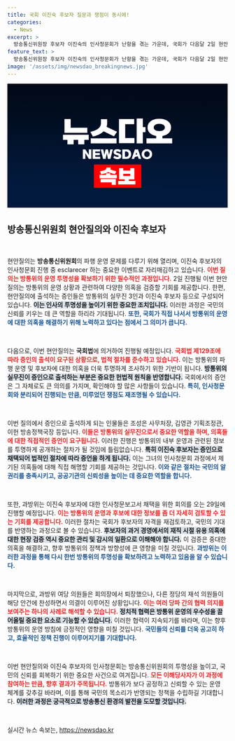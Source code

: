 ```yaml
---
title: 국회 이진숙 후보자 질문과 쟁점이 동시에!
categories:
  - News
excerpt: >
  방송통신위원장 후보자 이진숙의 인사청문회가 난항을 겪는 가운데, 국회가 다음달 2일 현안질의를 개최한다. 방통위 파행 운영과 후보자 의혹에 대한 증인 출석이 필수적이다. 과방위의 긴급 회의에서도 여야 간 갈등이 지속되고 있다.
feature_text: >
  방송통신위원장 후보자 이진숙의 인사청문회가 난항을 겪는 가운데, 국회가 다음달 2일 현안질의를 개최한다. 방통위 파행 운영과 후보자 의혹에 대한 증인 출석이 필수적이다. 과방위의 긴급 회의에서도 여야 간 갈등이 지속되고 있다.
image: '/assets/img/newsdao_breakingnews.jpg'
---
```


<p><img src="/assets/img/newsdao_breakingnews.jpg" alt="koreaapp 속보" /></p>

<h2 data-ke-size="size26">방송통신위원회 현안질의와 이진숙 후보자</h2>

<p data-ke-size="size16">&nbsp;</p>

<p>현안질의는 <strong>방송통신위원회</strong>의 파행 운영 문제를 다루기 위해 열리며, 이진숙 후보자의 인사청문회 진행 중 esclarecer 하는 중요한 이벤트로 자리매김하고 있습니다. <b><span style="color: #ee2323;">이번 질의는 방통위의 운영 투명성을 확보하기 위한 필수적인 과정입니다.</span></b> 2일 진행될 이번 현안질의는 방통위의 운영 상황과 관련하여 다양한 의혹을 검증할 기회를 제공합니다. 한편, 현안질의에 출석하는 증인들은 방통위의 실무진 3인과 이진숙 후보자 등으로 구성되어 있습니다. <b><span style="background-color: #21538527;">이는 인사의 투명성을 높이기 위한 중요한 조치입니다.</span></b> 이러한 과정은 국민의 신뢰를 키우는 데 큰 역할을 하리라 기대됩니다. <b><span style="color: #1a5490;">또한, 국회가 직접 나서서 방통위의 운영에 대한 의혹을 해결하기 위해 노력하고 있다는 점에서 그 의미가 큽니다.</span></b></p>

<p data-ke-size="size16">&nbsp;</p>

<p>다음으로, 이번 현안질의는 <strong>국회법</strong>에 의거하여 진행될 예정입니다. <b><span style="color: #ee2323;">국회법 제129조에 따라 증인의 출석이 요구된 상황으로, 법적 절차를 준수하고 있습니다.</span></b> 이는 방통위의 파행 운영 및 후보자에 대한 의혹을 더욱 투명하게 조사하기 위한 기반이 됩니다. <b><span style="background-color: #21538527;">방통위의 실무진이 증인으로 출석하는 부분은 중요한 헌법적 원칙을 반영합니다.</span></b> 국회에서의 증언은 그 자체로도 큰 의의를 가지며, 확인해야 할 많은 사항들이 있습니다. <b><span style="color: #1a5490;">특히, 인사청문회와 분리되어 진행되는 만큼, 미루었던 쟁점도 재조명될 수 있습니다.</span></b> </p>

<p data-ke-size="size16">&nbsp;</p>

<p>이번 질의에서 증인으로 출석하게 되는 인물들은 조성은 사무처장, 김영관 기획조정관, 이헌 방송정책국장 등입니다. <b><span style="color: #ee2323;">이들은 방통위의 실무진으로서 중요한 역할을 하며, 의혹들에 대한 직접적인 증언이 요구됩니다.</span></b> 이러한 진행은 방통위의 내부 운영과 관련된 정보를 투명하게 공개하는 절차가 될 것임에 틀림없습니다. <b><span style="background-color: #21538527;">특히 이진숙 후보자는 증인으로 채택되어 법적인 절차에 따라 증언을 하게 됩니다.</span></b> 이는 그녀의 인사청문회 과정에서 제기된 의혹들에 대해 직접 해명할 기회를 제공하는 것입니다. <b><span style="color: #1a5490;">이와 같은 절차는 국민의 알 권리를 충족시키고, 공공기관의 신뢰성을 높이는 데 중요한 역할을 합니다.</span></b></p>

<p data-ke-size="size16">&nbsp;</p>

<p>또한, 과방위는 이진숙 후보자에 대한 인사청문보고서 채택을 위한 회의를 오는 29일에 진행할 예정입니다. <b><span style="color: #ee2323;">이는 방통위의 운영과 후보에 대한 정보를 좀 더 자세히 검토할 수 있는 기회를 제공합니다.</span></b> 이러한 절차는 국회가 후보자의 자격을 재검토하고, 국민의 기대를 반영하는 과정으로 볼 수 있습니다. <b><span style="background-color: #21538527;">후보자의 과거 경영에서의 재직 시절 유용 의혹에 대한 현장 검증 역시 중요한 관리 및 감시의 일환으로 이해해야 합니다.</span></b> 이 검증은 중대한 의혹을 해결하고, 향후 방통위의 정책과 방향성에 큰 영향을 미칠 것입니다. <b><span style="color: #1a5490;">과방위는 이러한 과정을 통해 다시 한번 방통위의 투명성을 확보하려고 노력하고 있음을 알 수 있습니다.</span></b></p>

<p data-ke-size="size16">&nbsp;</p>

<p>마지막으로, 과방위 여당 의원들은 회의장에서 퇴장했으나, 다른 정당의 재석 의원들이 해당 안건에 찬성하면서 의결이 이루어진 상황입니다. <b><span style="color: #ee2323;">이는 여러 당파 간의 협력 의지를 보여주는 하나의 사례로 해석할 수 있습니다.</span></b> <b><span style="background-color: #21538527;">정치적 협력은 방통위 운영의 우수성을 끌어올릴 중요한 요소로 기능할 수 있습니다.</span></b> 이러한 협력이 지속되기를 바라며, 이는 향후 방통위의 운영 방침에 긍정적인 영향을 미칠 것입니다. <b><span style="color: #1a5490;">국민들의 신뢰를 더욱 공고히 하고, 효율적인 정책 진행이 이루어지기를 기대합니다.</span></b></p>

<p data-ke-size="size16">&nbsp;</p>

<p>이번 현안질의와 이진숙 후보자의 인사청문회는 방송통신위원회의 투명성을 높이고, 국민의 신뢰를 회복하기 위한 중요한 사건으로 여겨집니다. <b><span style="color: #ee2323;">모든 이해당사자가 이 과정에 참여하는 만큼, 향후 결과가 주목됩니다.</span></b> 방통위가 보다 공정하고 신뢰할 수 있는 운영 체계를 갖추길 바라며, 이를 통해 국민의 목소리가 반영되는 정책을 수립하길 기대합니다. <b><span style="background-color: #21538527;">이러한 과정은 궁극적으로 방송통신 환경의 발전을 도모할 것입니다.</span></b> </p>

<p data-ke-size="size16">&nbsp;</p>
실시간 뉴스 속보는, <a href="https://newsdao.kr" rel="dofollow">https://newsdao.kr</a>


